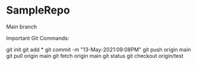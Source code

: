 # SampleRepo
Main branch

Important Git Commands:

git init
git add *
git commit -m "13-May-2021:09:08PM"
git push origin main
git pull origin main
git fetch origin main
git status
git checkout origin/test